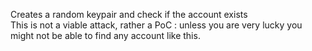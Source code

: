 Creates a random keypair and check if the account exists  
This is not a viable attack, rather a PoC : unless you are very lucky you might not be able to find any account like this.
